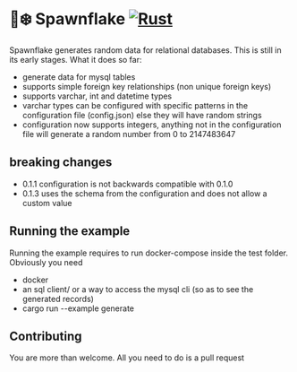 # 🐙❄️ Spawnflake [![Rust](https://github.com/elasticrash/spawnflake/actions/workflows/rust.yml/badge.svg)](https://github.com/elasticrash/spawnflake/actions/workflows/rust.yml)

Spawnflake generates random data for relational databases. This is still in its early stages. What it does so far:
* generate data for mysql tables
* supports simple foreign key relationships (non unique foreign keys)
* supports varchar, int and datetime types
* varchar types can be configured with specific patterns in the configuration file (config.json) else they will have random strings 
* configuration now supports integers, anything not in the configuration file will generate a random number from 0 to 2147483647

## breaking changes
* 0.1.1 configuration is not backwards compatible with 0.1.0
* 0.1.3 uses the schema from the configuration and does not allow a custom value

## Running the example
Running the example requires to run docker-compose inside the test folder. Obviously you need
* docker
* an sql client/ or a way to access the mysql cli (so as to see the generated records)
* cargo run --example generate

## Contributing
You are more than welcome. All you need to do is a pull request
